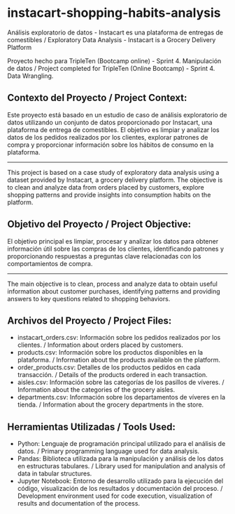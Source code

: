 # instacart-shopping-habits-analysis
Análisis exploratorio de datos - Instacart es una plataforma de entregas de comestibles / Exploratory Data Analysis - Instacart is a Grocery Delivery Platform

Proyecto hecho para TripleTen (Bootcamp online) - Sprint 4. Manipulación de datos / Project completed for TripleTen (Online Bootcamp) - Sprint 4. Data Wrangling.

## Contexto del Proyecto / Project Context:
Este proyecto está basado en un estudio de caso de análisis exploratorio de datos utilizando un conjunto de datos proporcionado por Instacart, una plataforma de entrega de comestibles. El objetivo es limpiar y analizar los datos de los pedidos realizados por los clientes, explorar patrones de compra y proporcionar información sobre los hábitos de consumo en la plataforma.

---

This project is based on a case study of exploratory data analysis using a dataset provided by Instacart, a grocery delivery platform. The objective is to clean and analyze data from orders placed by customers, explore shopping patterns and provide insights into consumption habits on the platform.

## Objetivo del Proyecto / Project Objective:
El objetivo principal es limpiar, procesar y analizar los datos para obtener información útil sobre las compras de los clientes, identificando patrones y proporcionando respuestas a preguntas clave relacionadas con los comportamientos de compra.

---

The main objective is to clean, process and analyze data to obtain useful information about customer purchases, identifying patterns and providing answers to key questions related to shopping behaviors.

## Archivos del Proyecto / Project Files:
- instacart_orders.csv: Información sobre los pedidos realizados por los clientes. / Information about orders placed by customers.
- products.csv: Información sobre los productos disponibles en la plataforma. / Information about the products available on the platform.
- order_products.csv: Detalles de los productos pedidos en cada transacción. / Details of the products ordered in each transaction.
- aisles.csv: Información sobre las categorías de los pasillos de víveres. / Information about the categories of the grocery aisles.
- departments.csv: Información sobre los departamentos de víveres en la tienda. / Information about the grocery departments in the store.

## Herramientas Utilizadas / Tools Used:
- Python: Lenguaje de programación principal utilizado para el análisis de datos. / Primary programming language used for data analysis.
- Pandas: Biblioteca utilizada para la manipulación y análisis de los datos en estructuras tabulares. / Library used for manipulation and analysis of data in tabular structures.
- Jupyter Notebook: Entorno de desarrollo utilizado para la ejecución del código, visualización de los resultados y documentación del proceso. / Development environment used for code execution, visualization of results and documentation of the process.
